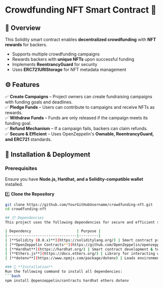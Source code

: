 # Crowdfunding NFT Smart Contract 🚀  

## 📜 Overview  
This Solidity smart contract enables **decentralized crowdfunding** with **NFT rewards** for backers.  
- Supports multiple crowdfunding campaigns  
- Rewards backers with **unique NFTs** upon successful funding  
- Implements **ReentrancyGuard** for security  
- Uses **ERC721URIStorage** for NFT metadata management  

## ⚙️ Features  
✅ **Create Campaigns** – Project owners can create fundraising campaigns with funding goals and deadlines.  
✅ **Pledge Funds** – Users can contribute to campaigns and receive NFTs as rewards.  
✅ **Withdraw Funds** – Funds are only released if the campaign meets its funding goal.  
✅ **Refund Mechanism** – If a campaign fails, backers can claim refunds.  
✅ **Secure & Efficient** – Uses OpenZeppelin's **Ownable, ReentrancyGuard, and ERC721** standards.  

## 🔧 Installation & Deployment  

### Prerequisites  
Ensure you have **Node.js, Hardhat, and a Solidity-compatible wallet** installed.  

1️⃣ **Clone the Repository**  
```bash
git clone https://github.com/YourGitHubUsername/crowdfunding-nft.git
cd crowdfunding-nft

## 📦 Dependencies  
This project uses the following dependencies for secure and efficient smart contract development:  

| Dependency                     | Purpose |
|--------------------------------|---------|
| [**Solidity (0.8.x)**](https://soliditylang.org/) | Smart contract programming language |
| [**OpenZeppelin Contracts**](https://github.com/OpenZeppelin/openzeppelin-contracts) | Secure, audited smart contract templates (ERC721, Ownable, ReentrancyGuard) |
| [**Hardhat**](https://hardhat.org/) | Smart contract development & testing framework |
| [**Ethers.js**](https://docs.ethers.org/) | Library for interacting with Ethereum blockchain |
| [**dotenv**](https://www.npmjs.com/package/dotenv) | Loads environment variables securely (e.g., private keys) |

### 🔧 **Installation**  
Run the following command to install all dependencies:  
```bash
npm install @openzeppelin/contracts hardhat ethers dotenv
